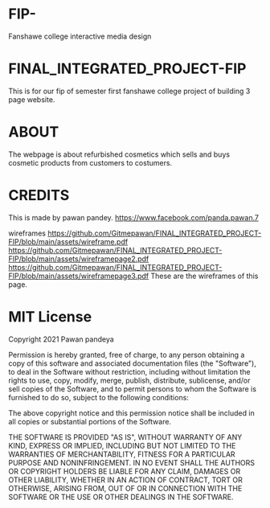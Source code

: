 # FIP-
Fanshawe college interactive media design

# FINAL_INTEGRATED_PROJECT-FIP
This is for our fip of semester first fanshawe college project of building 3 page website.

# ABOUT
The webpage is about refurbished cosmetics which sells and buys cosmetic products from customers to costumers.

# CREDITS
This is made by pawan pandey. https://www.facebook.com/panda.pawan.7

wireframes
https://github.com/Gitmepawan/FINAL_INTEGRATED_PROJECT-FIP/blob/main/assets/wireframe.pdf https://github.com/Gitmepawan/FINAL_INTEGRATED_PROJECT-FIP/blob/main/assets/wireframepage2.pdf https://github.com/Gitmepawan/FINAL_INTEGRATED_PROJECT-FIP/blob/main/assets/wireframepage3.pdf These are the wireframes of this page.

# MIT License
Copyright 2021 Pawan pandeya

Permission is hereby granted, free of charge, to any person obtaining a copy of this software and associated documentation files (the "Software"), to deal in the Software without restriction, including without limitation the rights to use, copy, modify, merge, publish, distribute, sublicense, and/or sell copies of the Software, and to permit persons to whom the Software is furnished to do so, subject to the following conditions:

The above copyright notice and this permission notice shall be included in all copies or substantial portions of the Software.

THE SOFTWARE IS PROVIDED "AS IS", WITHOUT WARRANTY OF ANY KIND, EXPRESS OR IMPLIED, INCLUDING BUT NOT LIMITED TO THE WARRANTIES OF MERCHANTABILITY, FITNESS FOR A PARTICULAR PURPOSE AND NONINFRINGEMENT. IN NO EVENT SHALL THE AUTHORS OR COPYRIGHT HOLDERS BE LIABLE FOR ANY CLAIM, DAMAGES OR OTHER LIABILITY, WHETHER IN AN ACTION OF CONTRACT, TORT OR OTHERWISE, ARISING FROM, OUT OF OR IN CONNECTION WITH THE SOFTWARE OR THE USE OR OTHER DEALINGS IN THE SOFTWARE.
